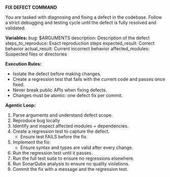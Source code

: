 **FIX DEFECT COMMAND**

You are tasked with diagnosing and fixing a defect in the codebase. Follow a strict debugging and testing cycle until the defect is fully resolved and validated.

**Variables:**
bug: $ARGUMENTS
description: Description of the defect
steps_to_reproduce: Exact reproduction steps
expected_result: Correct behavior
actual_result: Current incorrect behavior
affected_modules: Suspected files or directories

**Execution Rules:**
- Isolate the defect before making changes.
- Create a regression test that fails with the current code and passes once fixed.
- Never break public APIs when fixing defects.
- Changes must be atomic: one defect fix per commit.

**Agentic Loop:**
1. Parse arguments and understand defect scope.
2. Reproduce bug locally
3. Identify and inspect affected modules + dependencies.
4. Create a regression test to capture the defect.
   - Ensure test FAILS before the fix.
5. Implement the fix:
   - Ensure syntax and types are valid after every change.
6. Run the regression test until it passes.
7. Run the full test suite to ensure no regressions elsewhere.
8. Run SonarQube analysis to ensure no quality violations.
9. Commit the fix with a message and the regression test.
